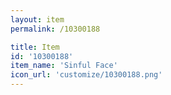 ```yaml
---
layout: item
permalink: /10300188

title: Item
id: '10300188'
item_name: 'Sinful Face'
icon_url: 'customize/10300188.png'
---
```

